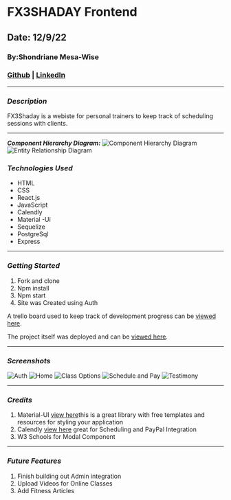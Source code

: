 # FX3SHADAY Frontend
## Date: 12/9/22
### By:Shondriane Mesa-Wise
### [Github](https://github.com/shondriane) | [LinkedIn](https://www.linkedin.com/in/shondriane-mesa-wise/)

***

### ***Description***
FX3Shaday is a webiste for personal trainers to keep track of scheduling sessions with clients.

***

**_Component Hierarchy Diagram:_**
![Component Hierarchy Diagram](https://i.ibb.co/Dz8H7hS/CHD.png)
![Entity Relationship Diagram](https://i.ibb.co/By0TLYn/ERD.png)

### ***Technologies Used***
* HTML
* CSS
* React.js
* JavaScript
* Calendly
* Material -Ui
* Sequelize
* PostgreSql
* Express




***

### ***Getting Started***
1. Fork and clone
2. Npm install
3. Npm start
4. Site was Created using Auth 

A trello board used to keep track of development progress can be [viewed here](https://trello.com/b/IzDMz1Dm/fx3).

The project itself was deployed and can be [viewed here](https://fx3shadayfitness.herokuapp.com/).

***

### ***Screenshots***
![Auth](https://i.ibb.co/GPrC0Q9/Auth.png)
![Home](https://i.ibb.co/5s16TFt/Home.png)
![Class Options](https://i.ibb.co/z79WmNY/Screen-Shot-2023-01-09-at-5-11-37-PM.png)
![Schedule and Pay](https://i.ibb.co/d6fP6Vn/Screen-Shot-2023-01-09-at-5-21-56-PM.png)
![Testimony](https://i.ibb.co/3WPnZRN/Screen-Shot-2023-01-09-at-5-16-24-PM.png)

***
### ***Credits***
1. Material-UI [view here](https://mui.com/material-ui/)this is a great library with free templates and resources for styling your application
2. Calendly [view here](https://calendly.com/) great for Scheduling and PayPal Integration
3. W3 Schools for Modal Component
***

### ***Future Features***
1. Finish building out Admin integration
2. Upload Videos for Online Classes
3. Add Fitness Articles
